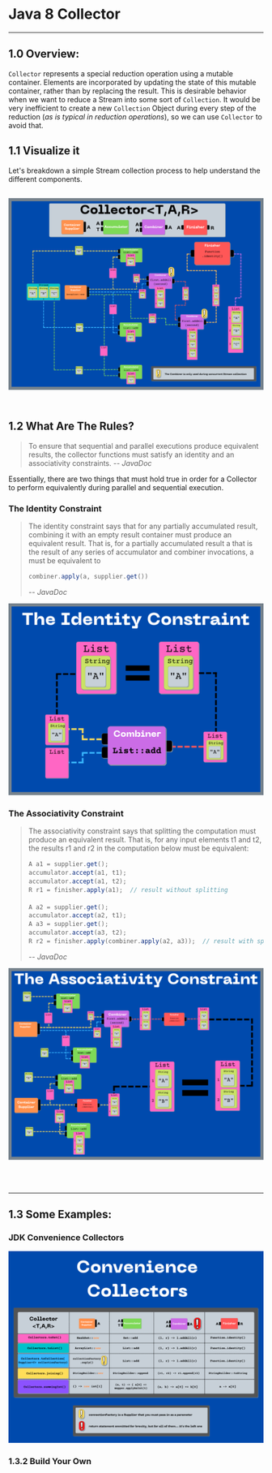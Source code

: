 # Java 8 Collector

---

## 1.0 Overview:

`Collector` represents a special reduction operation using a mutable container. Elements are
incorporated by updating the state of this mutable container, rather than by replacing the result.
This is desirable behavior when we want to reduce a Stream into some sort of `Collection`. It would
be very inefficient to create a new `Collection` Object during every step of the reduction (*as is
typical in reduction operations*), so we can use `Collector` to avoid that.

## 1.1 Visualize it

Let's breakdown a simple Stream collection process to help understand the different components.

![Collector Visualized](src/main/resources/10.png "Collector Visualized")
<br></br>
---

## 1.2 What Are The Rules?

> To ensure that sequential and parallel executions produce equivalent results, the collector functions must satisfy an identity and an associativity constraints.
> -- <cite>JavaDoc</cite>

Essentially, there are two things that must hold true in order for a Collector to perform
equivalently during parallel and sequential execution.

### The Identity Constraint

> The identity constraint says that for any partially accumulated result, combining it with an empty result container must produce an equivalent result. That is, for a partially accumulated result a that is the result of any series of accumulator and combiner invocations, a must be equivalent to
> ```java
> combiner.apply(a, supplier.get())
> ```
> -- <cite>JavaDoc</cite>

![The Identity Constraint](src/main/resources/12.png "The Identity Constraint")

### The Associativity Constraint

> The associativity constraint says that splitting the computation must produce an equivalent result. That is, for any input elements t1 and t2, the results r1 and r2 in the computation below must be equivalent:
> ```java
> A a1 = supplier.get();
> accumulator.accept(a1, t1);
> accumulator.accept(a1, t2);
> R r1 = finisher.apply(a1);  // result without splitting
>
> A a2 = supplier.get();
> accumulator.accept(a2, t1);
> A a3 = supplier.get();
> accumulator.accept(a3, t2);
> R r2 = finisher.apply(combiner.apply(a2, a3));  // result with splitting
> ```
> -- <cite>JavaDoc</cite>

![The Associativity Constraint](src/main/resources/13.png "The Associativity Constraint")

<br></br>

---

## 1.3 Some Examples:

### JDK Convenience Collectors

![JDK Collectors](src/main/resources/11.png "JDK Collectors")

### 1.3.2 Build Your Own

